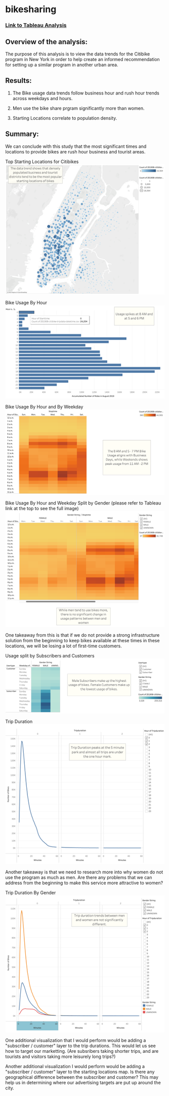 # bikesharing

### [Link to Tableau Analysis](https://public.tableau.com/shared/25QWM8R34?:display_count=n&:origin=viz_share_link)

## Overview of the analysis:
The purpose of this analysis is to view the data trends for the Citibike program in New York in order to help create an informed recommendation for setting up a similar program in another urban area.

## Results:
1) The Bike usage data trends follow business hour and rush hour trends across weekdays and hours.

2) Men use the bike share prgram significantly more than women.

3) Starting Locations correlate to population density.

## Summary:
We can conclude with this study that the most significant times and locations to provide bikes are rush hour business and tourist areas.

Top Starting Locations for Citibikes
![This is an image](images/1-TopStartingLocations.png)

Bike Usage By Hour
![This is an image](images/2-UsageByHour.png)

Bike Usage By Hour and By Weekday
![This is an image](images/3-UsageByHourAndWeekday.png)

Bike Usage By Hour and Weekday Split by Gender (please refer to Tableau link at the top to see the full image)
![This is an image](images/4-GenderSplitInWeekdayHourUsage.png)

One takeaway from this is that if we do not provide a strong infrastructure solution from the beginning to keep bikes available at these times in these locations, we will be losing a lot of first-time customers.

Usage split by Subscribers and Customers
![This is an image](images/5-SubscribersVCustomers.png)

Trip Duration
![This is an image](images/6-TripDuration.png)

Another takeaway is that we need to research more into why women do not use the program as much as men. Are there any problems that we can address from the beginning to make this service more attractive to women?

Trip Duration By Gender
![This is an image](images/7-TripDurationByGender.png)

One additional visualization that I would perform would be adding a "subscriber / customer" layer to the trip durations. This would let us see how to target our marketting. (Are subsribers taking shorter trips, and are tourists and visitors taking more leisurely long trips?)

Another additional visualization I would perform would be adding a "subscriber / customer" layer to the starting locations map. Is there any geographical difference between the subscriber and customer? This may help us in determining where our advertising targets are put up around the city.







